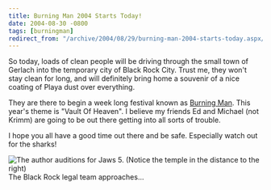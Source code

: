 ```yaml
---
title: Burning Man 2004 Starts Today!
date: 2004-08-30 -0800
tags: [burningman]
redirect_from: "/archive/2004/08/29/burning-man-2004-starts-today.aspx/"
---
```


So today, loads of clean people will be driving through the small town
of Gerlach into the temporary city of Black Rock City. Trust me, they
won't stay clean for long, and will definitely bring home a souvenir of
a nice coating of Playa dust over everything.

They are there to begin a week long festival known as [Burning
Man](http://www.burningman.com/). This year's theme is "Vault Of
Heaven". I believe my friends Ed and Michael (not Krimm) are going to be
out there getting into all sorts of trouble.

I hope you all have a good time out there and be safe. Especially watch
out for the sharks!

![The author auditions for Jaws 5. (Notice the temple in the distance to
the right)](/images/Sharks.jpg)\
 The Black Rock legal team approaches...

